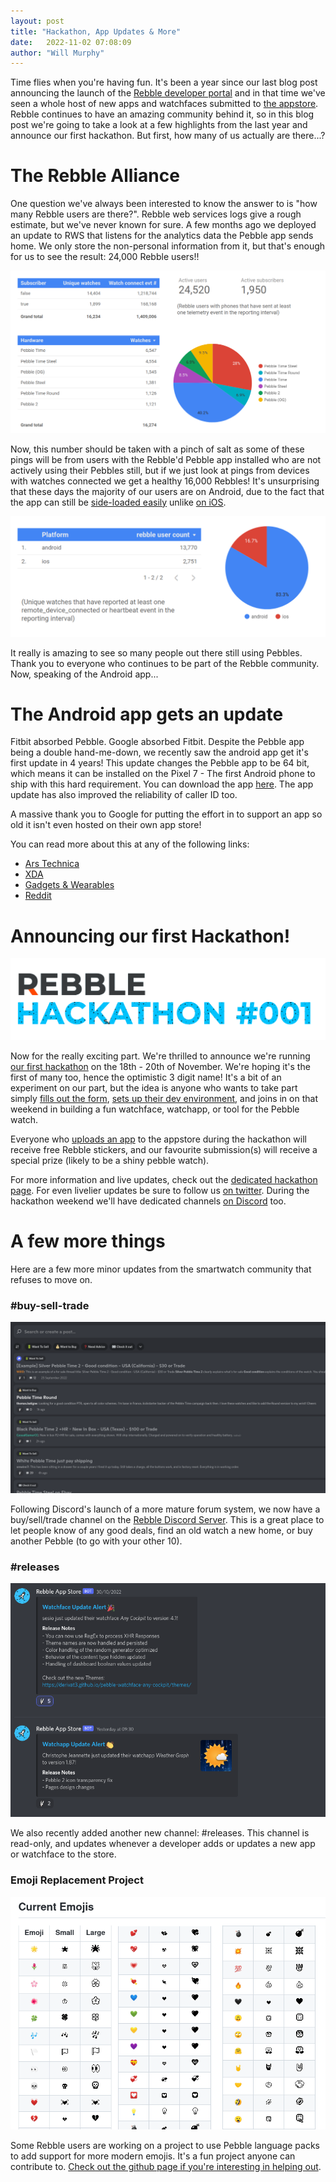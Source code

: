```yaml
---
layout: post
title: "Hackathon, App Updates & More"
date:   2022-11-02 07:08:09
author: "Will Murphy"
---
```


Time flies when you're having fun. It's been a year since our last blog post announcing the launch of the [Rebble developer portal](https://dev-portal.rebble.io) and in that time we've seen a whole host of new apps and watchfaces submitted to [the appstore](https://apps.rebble.io). Rebble continues to have an amazing community behind it, so in this blog post we're going to take a look at a few highlights from the last year and announce our first hackathon. But first, how many of us actually are there...?

<!--more-->

# The Rebble Alliance
One question we've always been interested to know the answer to is "how many Rebble users are there?". Rebble web services logs give a rough estimate, but we've never known for sure. A few months ago we deployed an update to RWS that listens for the analytics data the Pebble app sends home. We only store the non-personal information from it, but that's enough for us to see the result: 24,000 Rebble users!!

![](/images/hackathon-blog-post/bigquery.png)

Now, this number should be taken with a pinch of salt as some of these pings will be from users with the Rebble'd Pebble app installed who are not actively using their Pebbles still, but if we just look at pings from devices with watches connected we get a healthy 16,000 Rebbles! It's unsurprising that these days the majority of our users are on Android, due to the fact that the app can still be [side-loaded easily](https://rebble.io/apk) unlike [on iOS](https://help.rebble.io/sideload-ios-app/). 

![](/images/hackathon-blog-post/bigquery2.png)

It really is amazing to see so many people out there still using Pebbles. Thank you to everyone who continues to be part of the Rebble community. Now, speaking of the Android app...

# The Android app gets an update

Fitbit absorbed Pebble. Google absorbed Fitbit. Despite the Pebble app being a double hand-me-down, we recently saw the android app get it's first update in 4 years! This update changes the Pebble app to be 64 bit, which means it can be installed on the Pixel 7 - The first Android phone to ship with this hard requirement. You can download the app [here](/apk). The app update has also improved the reliability of caller ID too.

A massive thank you to Google for putting the effort in to support an app so old it isn't even hosted on their own app store! 

You can read more about this at any of the following links:
- [Ars Technica](https://arstechnica.com/gadgets/2022/10/pebble-a-2013-smartwatch-updated-to-work-with-2022-pixel-7/)
- [XDA](https://www.xda-developers.com/pebble-smartwatches-will-now-work-with-the-pixel-7-and-pixel-7-pro/)
- [Gadgets & Wearables](https://gadgetsandwearables.com/2022/10/26/pebble-android-app-update/)
- [Reddit](https://old.reddit.com/r/pebble/comments/ydc1bj/pebble_android_app_version_443_now_available/)

# Announcing our first Hackathon!

![](/images/hackathon-blog-post/hackathon.png)

Now for the really exciting part. We're thrilled to announce we're running [our first hackathon](/hackathon-001) on the 18th - 20th of November. We're hoping it's the first of many too, hence the optimistic 3 digit name! It's a bit of an experiment on our part, but the idea is anyone who wants to take part simply [fills out the form](https://forms.gle/oACS5hbPedeiEwiG8), [sets up their dev environment](/hackathon-001/vm/), and joins in on that weekend in building a fun watchface, watchapp, or tool for the Pebble watch.

Everyone who [uploads an app](https://dev-portal.rebble.io) to the appstore during the hackathon will receive free Rebble stickers, and our favourite submission(s) will receive a special prize (likely to be a shiny pebble watch).

For more information and live updates, check out the [dedicated hackathon page](/hackathon-001). For even livelier updates be sure to follow us [on twitter](https://twitter.com/pebble_dev). During the hackathon weekend we'll have dedicated channels [on Discord](/discord) too.

# A few more things

Here are a few more minor updates from the smartwatch community that refuses to move on.

### #buy-sell-trade

![](/images/hackathon-blog-post/buyselltrade.png)

Following Discord's launch of a more mature forum system, we now have a buy/sell/trade channel on the [Rebble Discord Server](/discord). This is a great place to let people know of any good deals, find an old watch a new home, or buy another Pebble (to go with your other 10).

### #releases

![](/images/hackathon-blog-post/releases.png)

We also recently added another new channel: #releases. This channel is read-only, and updates whenever a developer adds or updates a new app or watchface to the store.

### Emoji Replacement Project

![](/images/hackathon-blog-post/emojis.png)

Some Rebble users are working on a project to use Pebble language packs to add support for more modern emojis. It's a fun project anyone can contribute to. [Check out the github page if you're interesting in helping out](https://github.com/pebble-dev/rebble-emojis).